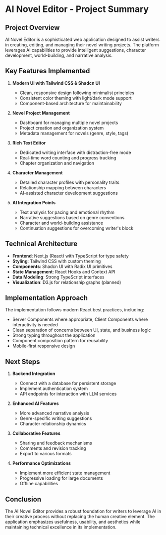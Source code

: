 # AI Novel Editor - Project Summary

## Project Overview

AI Novel Editor is a sophisticated web application designed to assist writers in creating, editing, and managing their novel writing projects. The platform leverages AI capabilities to provide intelligent suggestions, character development, world-building, and narrative analysis.

## Key Features Implemented

1. **Modern UI with Tailwind CSS & Shadcn UI**
   - Clean, responsive design following minimalist principles
   - Consistent color theming with light/dark mode support
   - Component-based architecture for maintainability

2. **Novel Project Management**
   - Dashboard for managing multiple novel projects
   - Project creation and organization system
   - Metadata management for novels (genre, style, tags)

3. **Rich Text Editor**
   - Dedicated writing interface with distraction-free mode
   - Real-time word counting and progress tracking
   - Chapter organization and navigation

4. **Character Management**
   - Detailed character profiles with personality traits
   - Relationship mapping between characters
   - AI-assisted character development suggestions

5. **AI Integration Points**
   - Text analysis for pacing and emotional rhythm
   - Narrative suggestions based on genre conventions
   - Character and world-building assistance
   - Continuation suggestions for overcoming writer's block

## Technical Architecture

- **Frontend**: Next.js (React) with TypeScript for type safety
- **Styling**: Tailwind CSS with custom theming
- **Components**: Shadcn UI with Radix UI primitives
- **State Management**: React Hooks and Context API
- **Data Modeling**: Strong TypeScript interfaces
- **Visualization**: D3.js for relationship graphs (planned)

## Implementation Approach

The implementation follows modern React best practices, including:

- Server Components where appropriate, Client Components where interactivity is needed
- Clean separation of concerns between UI, state, and business logic
- Strong typing throughout the application
- Component composition pattern for reusability
- Mobile-first responsive design

## Next Steps

1. **Backend Integration**
   - Connect with a database for persistent storage
   - Implement authentication system
   - API endpoints for interaction with LLM services

2. **Enhanced AI Features**
   - More advanced narrative analysis
   - Genre-specific writing suggestions
   - Character relationship dynamics

3. **Collaborative Features**
   - Sharing and feedback mechanisms
   - Comments and revision tracking
   - Export to various formats

4. **Performance Optimizations**
   - Implement more efficient state management
   - Progressive loading for large documents
   - Offline capabilities

## Conclusion

The AI Novel Editor provides a robust foundation for writers to leverage AI in their creative process without replacing the human creative element. The application emphasizes usefulness, usability, and aesthetics while maintaining technical excellence in its implementation. 